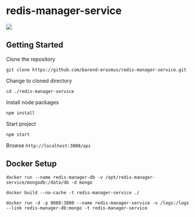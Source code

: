 # redis-manager-service

![](http://jenkins.developersworkspace.co.za:8080/job/redis-manager-service-nightly/badge/icon)

## Getting Started

Clone the repository

`git clone https://github.com/barend-erasmus/redis-manager-service.git`

Change to cloned directory

`cd ./redis-manager-service`

Install node packages

`npm install`

Start project

`npm start`

Browse `http://localhost:3000/api`


## Docker Setup

`docker run --name redis-manager-db -v /opt/redis-manager-service/mongodb:/data/db -d mongo`

`docker build --no-cache -t redis-manager-service ./`

`docker run -d -p 8080:3000 --name redis-manager-service -v /logs:/logs --link redis-manager-db:mongo -t redis-manager-service`